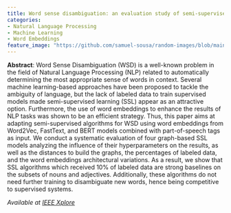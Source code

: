```yaml
---
title: Word sense disambiguation: an evaluation study of semi-supervised approaches with word embeddings
categories:
- Natural Language Processing
- Machine Learning
- Word Embeddings
feature_image: "https://github.com/samuel-sousa/random-images/blob/main/WCCI2020.jpg"
---
```


**Abstract**: Word Sense Disambiguation (WSD) is a well-known problem in the field of Natural Language Processing (NLP) related to automatically determining the most appropriate sense of words in context. Several machine learning-based approaches have been proposed to tackle the ambiguity of language, but the lack of labeled data to train supervised models made semi-supervised learning (SSL) appear as an attractive option. Furthermore, the use of word embeddings to enhance the results of NLP tasks was shown to be an efficient strategy. Thus, this paper aims at adapting semi-supervised algorithms for WSD using word embeddings from Word2Vec, FastText, and BERT models combined with part-of-speech tags as input. We conduct a systematic evaluation of four graph-based SSL models analyzing the influence of their hyperparameters on the results, as well as the distances to build the graphs, the percentages of labeled data, and the word embeddings architectural variations. As a result, we show that SSL algorithms which received 10% of labeled data are strong baselines on the subsets of nouns and adjectives. Additionally, these algorithms do not need further training to disambiguate new words, hence being competitive to supervised systems.

_Available at [IEEE Xplore](https://ieeexplore.ieee.org/abstract/document/9207225)_
